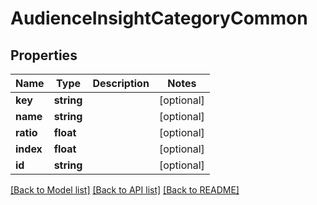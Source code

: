 # AudienceInsightCategoryCommon

## Properties
Name | Type | Description | Notes
------------ | ------------- | ------------- | -------------
**key** | **string** |  | [optional] 
**name** | **string** |  | [optional] 
**ratio** | **float** |  | [optional] 
**index** | **float** |  | [optional] 
**id** | **string** |  | [optional] 

[[Back to Model list]](../README.md#documentation-for-models) [[Back to API list]](../README.md#documentation-for-api-endpoints) [[Back to README]](../README.md)


